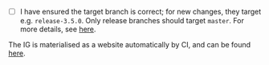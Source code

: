 - [ ] I have ensured the target branch is correct; for new changes, they target e.g. `release-3.5.0`. Only release branches should target `master`. For more details, see [here](../RELEASE.md).

The IG is materialised as a website automatically by CI, and can be found [here](http://build.fhir.org/ig/fut-infrastructure/implementation-guide/branches/).